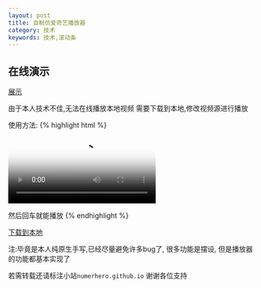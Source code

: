 ```yaml
---
layout: post
title: 自制仿爱奇艺播放器
category: 技术
keywords: 技术,滚动条
---
```


## 在线演示

[展示](/assets/download/player.html)

由于本人技术不佳,无法在线播放本地视频
需要下载到本地,修改视频源进行播放

使用方法:
{% highlight html %}
<video poster="./demopic/aqy-player/aqy.jpg" >
	<!-- 添加本地的视频文件路径 -->
	<source src="在这里添加你本地的视频路径(注意将window的反斜杠修改成正斜杠)">
</video>

然后回车就能播放
{% endhighlight %}

<a href="http://numerhero.github.io/assets/download/player-demo.rar" target="_blank">下载到本地</a>

注:毕竟是本人纯原生手写,已经尽量避免许多bug了, 很多功能是摆设, 但是播放器的功能都基本实现了

若需转载还请标注小站`numerhero.github.io`
谢谢各位支持